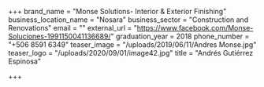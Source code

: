+++
brand_name = "Monse Solutions- Interior & Exterior Finishing"
business_location_name = "Nosara"
business_sector = "Construction and Renovations"
email = ""
external_url = "https://www.facebook.com/Monse-Soluciones-1991150041136689/"
graduation_year = 2018
phone_number = "+506 8591 6349"
teaser_image = "/uploads/2019/06/11/Andres Monse.jpg"
teaser_logo = "/uploads/2020/09/01/image42.jpg"
title = "Andrés Gutiérrez Espinosa"

+++
